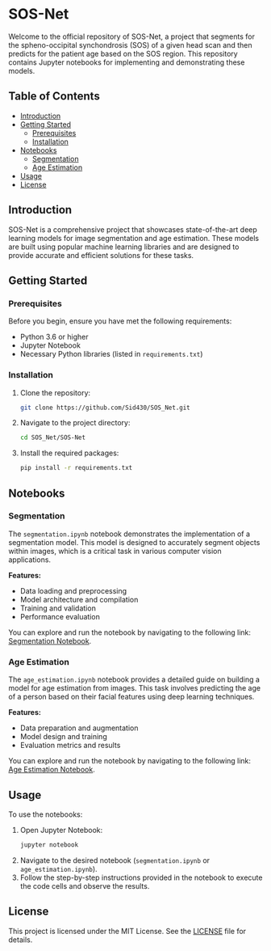# SOS-Net

Welcome to the official repository of SOS-Net, a project that segments for the spheno-occipital synchondrosis (SOS) of a given head scan and then predicts for the patient age based on the SOS region. This repository contains Jupyter notebooks for implementing and demonstrating these models.

## Table of Contents

- [Introduction](#introduction)
- [Getting Started](#getting-started)
  - [Prerequisites](#prerequisites)
  - [Installation](#installation)
- [Notebooks](#notebooks)
  - [Segmentation](#segmentation)
  - [Age Estimation](#age-estimation)
- [Usage](#usage)
- [License](#license)

## Introduction

SOS-Net is a comprehensive project that showcases state-of-the-art deep learning models for image segmentation and age estimation. These models are built using popular machine learning libraries and are designed to provide accurate and efficient solutions for these tasks.

## Getting Started

### Prerequisites

Before you begin, ensure you have met the following requirements:
- Python 3.6 or higher
- Jupyter Notebook
- Necessary Python libraries (listed in `requirements.txt`)

### Installation

1. Clone the repository:
    ```bash
    git clone https://github.com/Sid430/SOS_Net.git
    ```
2. Navigate to the project directory:
    ```bash
    cd SOS_Net/SOS-Net
    ```
3. Install the required packages:
    ```bash
    pip install -r requirements.txt
    ```

## Notebooks

### Segmentation

The `segmentation.ipynb` notebook demonstrates the implementation of a segmentation model. This model is designed to accurately segment objects within images, which is a critical task in various computer vision applications.

**Features:**
- Data loading and preprocessing
- Model architecture and compilation
- Training and validation
- Performance evaluation

You can explore and run the notebook by navigating to the following link: [Segmentation Notebook](https://github.com/Sid430/SOS_Net/blob/main/SOS-Net/segmentation.ipynb).

### Age Estimation

The `age_estimation.ipynb` notebook provides a detailed guide on building a model for age estimation from images. This task involves predicting the age of a person based on their facial features using deep learning techniques.

**Features:**
- Data preparation and augmentation
- Model design and training
- Evaluation metrics and results

You can explore and run the notebook by navigating to the following link: [Age Estimation Notebook](https://github.com/Sid430/SOS_Net/blob/main/SOS-Net/age_estimation.ipynb).

## Usage

To use the notebooks:
1. Open Jupyter Notebook:
    ```bash
    jupyter notebook
    ```
2. Navigate to the desired notebook (`segmentation.ipynb` or `age_estimation.ipynb`).
3. Follow the step-by-step instructions provided in the notebook to execute the code cells and observe the results.

## License

This project is licensed under the MIT License. See the [LICENSE](LICENSE) file for details.
